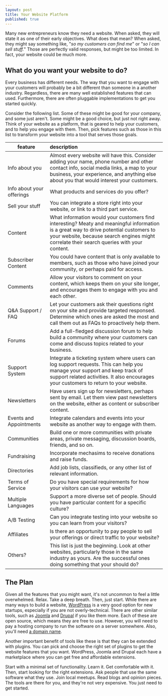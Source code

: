 ```yaml
---
layout: post
title: Your Website Platform
published: true
---
```







Many new entrepreneurs know they need a website.  When asked, they will state it as one of their early objectives.  What does that mean?  When asked, they might say something like, "_so my customers can find me_" or "_so I can sell stuff._"  Those are perfectly valid responses, but might be too limited.  In fact, your website could be much more.

## What do you want your website to do?

Every business has different needs. The way that you want to engage with your customers will probably be a bit different than someone in a another industry. Regardless, there are many well established features that can used. Furthermore, there are often pluggable implementations to get you started quickly.

Consider the following list.  Some of these might be good for your company, and some just aren't. Some might be a good choice, but just not right away.  Think of your website as a platform, that is geared to help your customers, and to help you engage with them. Then, pick features such as those in this list to transform your website into a tool that serves those goals.

<table class='feature-table'><thead>
  <tr>
    <th>feature</th>
    <th style="text-align: left">description</th>
  </tr>
</thead><tbody>

  <tr>
    <td>Info about you</td>
    <td>Almost every website will have this. Consider adding your name, phone number and other contact info, social media links, a map to your business, your experience, and anything else about you that would interest your customers.</td>
  </tr>

  <tr>
    <td>Info about your offerings</td>
    <td>What products and services do you offer?</td>
  </tr>
  
  <tr>
    <td>Sell your stuff</td>
    <td>You can integrate a store right into your website, or link to a third part service.</td>
  </tr>
  
  <tr>
    <td>Content</td>
    <td>What information would your customers find interesting?  Meaty and meaningful information is a great way to drive potential customers to your website, because search engines might correlate their search queries with your content.</td>
  </tr>
  
  <tr>
    <td>Subscriber Content</td>
    <td>You could have content that is only available to members, such as those who have joined your community, or perhaps paid for access.</td>
  </tr>

  <tr>
    <td>Comments</td>
    <td>Allow your visitors to comment on your content, which keeps them on your site longer, and encourages them to engage with you and each other.</td>
  </tr>

  <tr>
    <td>Q&amp;A Support / FAQ</td>
    <td>Let your customers ask their questions right on your site and provide targeted responsed. Determine which ones are asked the most and call them out as FAQs to proactively help them.</td>
  </tr>

  <tr>
    <td>Forums</td>
    <td>Add a full-fledged discussion forum to help build a community where your customers can come and discuss topics related to your business.</td>
  </tr>

  <tr>
    <td>Support System</td>
    <td>Integrate a ticketing system where users can log support requests. This can help you manage your support and keep track of support related activities. It also encourages your customers to return to your website.</td>
  </tr>

  <tr>
    <td>Newsletters</td>
    <td>Have users sign up for newsletters, perhaps sent by email. Let them view past newsletters on the website, either as content or subscriber content.</td>
  </tr>

  <tr>
    <td>Events and Appointments</td>
    <td>Integrate calendars and events into your website as another way to engage with them.</td>
  </tr>

  <tr>
    <td>Communities</td>
    <td>Build one or more communities with private areas, private messaging, discussion boards, friends, and so on.</td>
  </tr>

  <tr>
    <td>Fundraising</td>
    <td>Incorporate mechasims to receive donations and raise funds.</td>
  </tr>

  <tr>
    <td>Directories</td>
    <td>Add job lists, classifieds, or any other list of relevant information.</td>
  </tr>

  <tr>
    <td>Terms of Service</td>
    <td>Do you have special requirements for how your visitors can use your website?</td>
  </tr>

  <tr>
    <td>Multiple Languages</td>
    <td>Support a more diverse set of people. Should you have particular content for a specific culture?</td>
  </tr>

  <tr>
    <td>A/B Testing</td>
    <td>Can you integrate testing into your website so you can learn from your visitors?</td>
  </tr>

  <tr>
    <td>Affiliates</td>
    <td>Is there an opportunity to pay people to sell your offerings or direct traffic to your website?</td>
  </tr>

  <tr>
    <td>Others?</td>
    <td>This list is just the beginning. Look at other websites, particularly those in the same industry as yours.  Are the successful ones doing something that your should do?</td>
  </tr>

</tbody></table>

## The Plan

Given all the features that you might want, it's not uncommon to feel a little overwhelmed.  Relax.  Take a deep breath. Then, just start. While there are many ways to build a website, [WordPress](https://wordpress.org/) is a very good option for new startups, especially if you are not overly-technical.  There are other similar tools, such as [Joomla](http://www.joomla.org/) and [Drupal](https://www.drupal.org/) if you like them more.  Each of these are open source, which means they are free to use.  However, you will need to pay a hosting company to run the software on a server somewhere.  Also, you'll need [a domain name](/startup-domain-name/). 

Another important benefit of tools like these is that they can be extended with plugins.  You can pick and choose the right set of plugins to get the website features that you want. WordPress, Joomla and Drupal each have a marketplace where you can get free and affordable extensions.

Start with a minimal set of functionality.  Learn it. Get comfortable with it. Then, start looking for the right extensions.  Ask people that use the same software what they use. Join local meetups.  Read blogs and opinion pieces.  The tools are there for you, and they're not very expensive.  You just need to get started.


